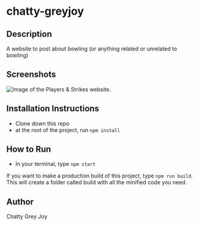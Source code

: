 # chatty-greyjoy

## Description
A website to post about bowling (or anything related or unrelated to bowling)

## Screenshots
![Image of the Players & Strikes website.]()

## Installation Instructions
* Clone down this repo
* at the root of the project, run `npm install`

## How to Run
* In your terminal, type `npm start`

If you want to make a production build of this project, 
type `npm run build`. This will create a folder called build 
with all the minified code you need.

## Author
Chatty Grey Joy
